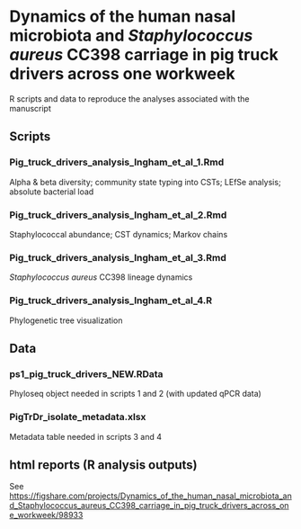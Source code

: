 # Dynamics of the human nasal microbiota and _Staphylococcus aureus_ CC398 carriage in pig truck drivers across one workweek
R scripts and data to reproduce the analyses associated with the manuscript
 
## Scripts
### Pig_truck_drivers_analysis_Ingham_et_al_1.Rmd 
Alpha & beta diversity; community state typing into CSTs; LEfSe analysis; absolute bacterial load 
 
### Pig_truck_drivers_analysis_Ingham_et_al_2.Rmd 
Staphylococcal abundance; CST dynamics; Markov chains 
 
### Pig_truck_drivers_analysis_Ingham_et_al_3.Rmd 
_Staphylococcus aureus_ CC398 lineage dynamics 
 
### Pig_truck_drivers_analysis_Ingham_et_al_4.R 
Phylogenetic tree visualization 
 
## Data
### ps1_pig_truck_drivers_NEW.RData 
Phyloseq object needed in scripts 1 and 2 (with updated qPCR data)
 
### PigTrDr_isolate_metadata.xlsx 
Metadata table needed in scripts 3 and 4 
 
## html reports (R analysis outputs)
See https://figshare.com/projects/Dynamics_of_the_human_nasal_microbiota_and_Staphylococcus_aureus_CC398_carriage_in_pig_truck_drivers_across_one_workweek/98933
